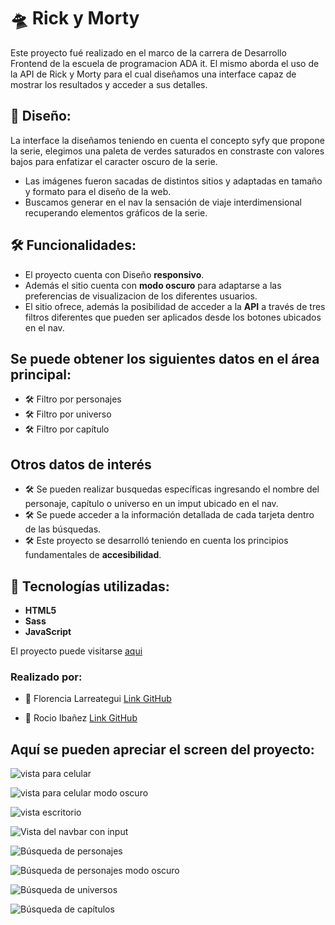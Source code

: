 # 🛸 Rick y Morty
Este proyecto fué realizado en el marco de la carrera de Desarrollo Frontend de la escuela de programacion ADA it. El mismo aborda el uso de la API de Rick y Morty para el cual diseñamos una interface capaz de mostrar los resultados y acceder a sus detalles.

## 🎨 **Diseño**:
La interface la diseñamos teniendo en cuenta el concepto syfy que propone la serie, elegimos una paleta de verdes saturados en constraste con valores bajos para enfatizar el caracter oscuro de la serie.
- Las imágenes fueron sacadas de distintos sitios y adaptadas en tamaño y formato para el diseño de la web.
- Buscamos generar en el nav la sensación de viaje interdimensional recuperando elementos gráficos de la serie.
## 🛠 **Funcionalidades**:
- El proyecto cuenta con Diseño **responsivo**.
- Además el sitio cuenta con **modo oscuro** para adaptarse a las preferencias de visualizacion de los diferentes usuarios.
- El sitio ofrece, además la posibilidad de acceder a la **API** a través de tres filtros diferentes que pueden ser aplicados desde los botones ubicados en el nav.

## Se puede obtener los siguientes datos en el área principal: 
- 🛠 Filtro por personajes
- 🛠 Filtro por universo
- 🛠 Filtro por capítulo 
 
## Otros datos de interés
- 🛠 Se pueden realizar busquedas específicas ingresando el nombre del personaje, capítulo o universo en un imput ubicado en el nav.
- 🛠 Se puede acceder a la información detallada de cada tarjeta dentro de las búsquedas.
- 🛠 Este proyecto se desarrolló teniendo en cuenta los principios fundamentales de **accesibilidad**.


## 🚀 Tecnologías utilizadas:
-	**HTML5**
-	**Sass**
-	**JavaScript**
 

El proyecto puede visitarse [aqui](https://roci16.github.io/Tp-Apis/index.html)

 ### Realizado por:
-	👧 Florencia Larreategui
 [Link GitHub](https://github.com/florencialarreategui)

-	👧 Rocio Ibañez
[Link GitHub](https://github.com/Roci16)

## Aquí se pueden apreciar el screen  del proyecto:
![vista para celular](https://raw.githubusercontent.com/Roci16/Tp-Apis/main/img-readme/celular-modo-claro.png)

![vista para celular modo oscuro](https://raw.githubusercontent.com/Roci16/Tp-Apis/main/img-readme/celular-modo-oscuro.png)

![vista escritorio](https://raw.githubusercontent.com/Roci16/Tp-Apis/main/img-readme/foto-portada.jpeg)

![Vista del navbar con input](https://raw.githubusercontent.com/Roci16/Tp-Apis/main/img-readme/foto-1.jpeg)

![Búsqueda de personajes](https://raw.githubusercontent.com/Roci16/Tp-Apis/main/img-readme/personajes-modo-claro.jpeg)

![Búsqueda de personajes modo oscuro](https://raw.githubusercontent.com/Roci16/Tp-Apis/main/img-readme/personajes-modo-oscuro.jpeg)

![Búsqueda de universos](https://raw.githubusercontent.com/Roci16/Tp-Apis/main/img-readme/universos.jpeg)

![Búsqueda de capítulos](https://raw.githubusercontent.com/Roci16/Tp-Apis/main/img-readme/capitulos.jpeg)


